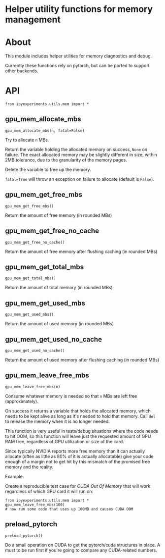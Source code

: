 # Helper utility functions for memory management

# About

This module includes helper utilities for memory diagnostics and debug.

Currently these functions rely on pytorch, but can be ported to support other backends.

# API
```
from ipyexperiments.utils.mem import *
```
## gpu_mem_allocate_mbs

`gpu_mem_allocate_mbs(n, fatal=False)`

Try to allocate `n` MBs.

Return the variable holding the allocated memory on success, `None` on failure. The exact allocated memory may be slightly different in size, within 2MB tolerance, due to the granularity of the memory pages.

Delete the variable to free up the memory.

`fatal=True` will throw an exception on failure to allocate (default is `False`).

## gpu_mem_get_free_mbs

`gpu_mem_get_free_mbs()`

Return the amount of free memory (in rounded MBs)


## gpu_mem_get_free_no_cache

`gpu_mem_get_free_no_cache()`

Return the amount of free memory after flushing caching (in rounded MBs)

## gpu_mem_get_total_mbs

`gpu_mem_get_total_mbs()`

Return the amount of total memory (in rounded MBs)


## gpu_mem_get_used_mbs

`gpu_mem_get_used_mbs()`

Return the amount of used memory (in rounded MBs)


## gpu_mem_get_used_no_cache

`gpu_mem_get_used_no_cache()`

Return the amount of used memory after flushing caching (in rounded MBs)


## gpu_mem_leave_free_mbs

`gpu_mem_leave_free_mbs(n)`

Consume whatever memory is needed so that `n` MBs are left free (approximately).

On success it returns a variable that holds the allocated memory, which needs to be kept alive as long as it's needed to hold that memory. Call `del` to release the memory when it is no longer needed.

This function is very useful in tests/debug situations where the code needs to hit OOM, so this function will leave just the requested amount of GPU RAM free, regardless of GPU utilization or size of the card.

Since typically NVIDIA reports more free memory than it can actually allocate (often as little as 80% of it is actually allocatable) give your code enough of a margin not to get hit by this mismatch of the promised free memory and the reality.

Example:

Create a reproducible test case for *CUDA Out Of Memory* that will work regardless of which GPU card it will run on:

```
from ipyexperiments.utils.mem import *
gpu_mem_leave_free_mbs(100)
# now run some code that uses up 100MB and causes CUDA OOM
```


## preload_pytorch

`preload_pytorch()`

Do a small operation on CUDA to get the pytorch/cuda structures in place. A must to be run first if you're going to compare any CUDA-related numbers.
